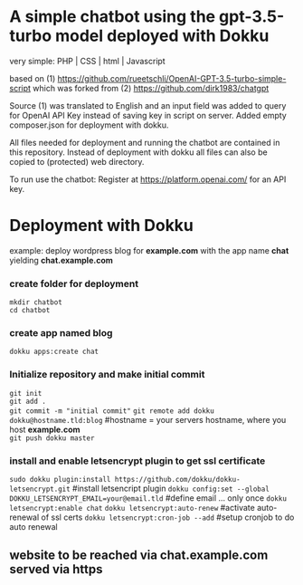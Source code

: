 # A simple chatbot using the gpt-3.5-turbo model deployed with Dokku

very simple: PHP | CSS | html | Javascript

based on 
(1) https://github.com/rueetschli/OpenAI-GPT-3.5-turbo-simple-script which was forked from 
(2) https://github.com/dirk1983/chatgpt 

Source (1) was translated to English and an input field was added to query for OpenAI API Key instead of saving key in script on server. Added empty composer.json for deployment with dokku.

All files needed for deployment and running the chatbot are contained in this repository. Instead of deployment with dokku all files can also be copied to (protected) web directory.

To run use the chatbot: Register at https://platform.openai.com/ for an API key.

# Deployment with Dokku

example: deploy wordpress blog for **example.com** with the app name **chat** yielding **chat.example.com**

### create folder for deployment

`mkdir chatbot`  
`cd chatbot`

### create app named **blog**
`dokku apps:create chat`  

### Initialize repository and make initial commit 

`git init` \
`git add .` \
`git commit -m "initial commit"`
`git remote add dokku dokku@hostname.tld:blog` #hostname = your servers hostname, where you host **example.com**   
`git push dokku master`


### install and enable letsencrypt plugin to get ssl certificate

`sudo dokku plugin:install https://github.com/dokku/dokku-letsencrypt.git` #install letsencript plugin 
`dokku config:set --global DOKKU_LETSENCRYPT_EMAIL=your@email.tld` #define email ... only once 
`dokku letsencrypt:enable chat`
`dokku letsencrypt:auto-renew` #activate auto-renewal of ssl certs
`dokku letsencrypt:cron-job --add` #setup cronjob to do auto renewal 

## website to be reached via **chat.example.com** served via https